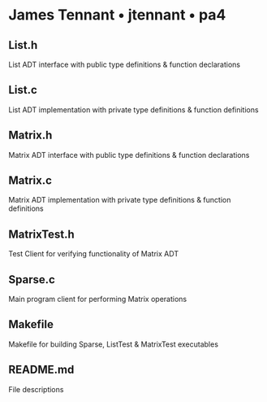 # James Tennant • jtennant • pa4

## List.h
List ADT interface with public type definitions & function declarations

## List.c
List ADT implementation with private type definitions & function definitions

## Matrix.h
Matrix ADT interface with public type definitions & function declarations

## Matrix.c
Matrix ADT implementation with private type definitions & function definitions

## MatrixTest.h
Test Client for verifying functionality of Matrix ADT

## Sparse.c
Main program client for performing Matrix operations

## Makefile
Makefile for building Sparse, ListTest & MatrixTest executables

## README.md
File descriptions

